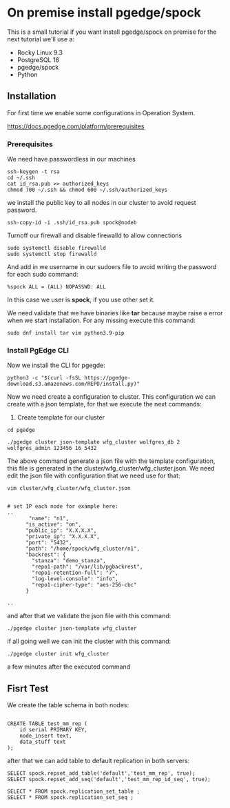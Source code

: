 # On premise install pgedge/spock

This is a small tutorial if you want install pgedge/spock on premise for the next tutorial we'll use a: 

- Rocky Linux 9.3
- PostgreSQL 16
- pgedge/spock
- Python

## Installation

For first time we enable some configurations in Operation System. 

https://docs.pgedge.com/platform/prerequisites

### Prerequisites

We need have passwordless in our machines

```
ssh-keygen -t rsa
cd ~/.ssh
cat id_rsa.pub >> authorized_keys
chmod 700 ~/.ssh && chmod 600 ~/.ssh/authorized_keys
```

we install the public key to all nodes in our cluster to avoid request password.

```
ssh-copy-id -i .ssh/id_rsa.pub spock@nodeb
```

Turnoff our firewall and disable firewalld to allow connections

```
sudo systemctl disable firewalld
sudo systemctl stop firewalld
```

And add in we username in our sudoers file to avoid writing the password for each sudo command: 

```
%spock ALL = (ALL) NOPASSWD: ALL
```

In this case we user is **spock**, if you use other set it. 

We need validate that we have binaries like **tar** because maybe raise a error when  we start installation. For any missing execute  this command: 

```
sudo dnf install tar vim python3.9-pip 

```

### Install PgEdge CLI

Now we install the CLI for pgegde:

```
python3 -c "$(curl -fsSL https://pgedge-download.s3.amazonaws.com/REPO/install.py)"
```

Now we need create a configuration to cluster. This configuration we can create with a json template, for that we execute the next commands:

1. Create template for our cluster

```
cd pgedge

./pgedge cluster json-template wfg_cluster wolfgres_db 2 wolfgres_admin 123456 16 5432

```

The above command generate a json file with the template configuration, this file is generated in the cluster/wfg_cluster/wfg_cluster.json. We need edit the json file with configuration that we need use for that: 

```
vim cluster/wfg_cluster/wfg_cluster.json


# set IP each node for example here:
..
       "name": "n1",
      "is_active": "on",
      "public_ip": "X.X.X.X",
      "private_ip": "X.X.X.X",
      "port": "5432",
      "path": "/home/spock/wfg_cluster/n1",
      "backrest": {
        "stanza": "demo_stanza",
        "repo1-path": "/var/lib/pgbackrest",
        "repo1-retention-full": "7",
        "log-level-console": "info",
        "repo1-cipher-type": "aes-256-cbc"
      }

..

```

and after that we validate the json file with this command: 

```
./pgedge cluster json-template wfg_cluster
```

if all going well we can init the cluster with this command: 

```
./pgedge cluster init wfg_cluster
```

a few minutes after the executed command



## Fisrt Test

We create the table schema in both nodes: 

```

CREATE TABLE test_mm_rep (
    id serial PRIMARY KEY,
    node_insert text,
    data_stuff text
);

```

after that we can add table to default replication in both servers:

```
SELECT spock.repset_add_table('default','test_mm_rep', true);
SELECT spock.repset_add_seq('default','test_mm_rep_id_seq', true);

SELECT * FROM spock.replication_set_table ;
SELECT * FROM spock.replication_set_seq ;

```




